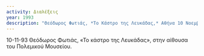 ```yaml
---
activity: Διαλέξεις
year: 1993
description: "Θεόδωρος Φωτιάς, *Το Κάστρο της Λευκάδας,* Αθήνα 10 Νοεμβρίου 1993."
---
```

10-11-93 Θεόδωρος Φωτιάς, «Το κάστρο της Λευκάδας», στην αίθουσα του Πολεμικού Μουσείου.
